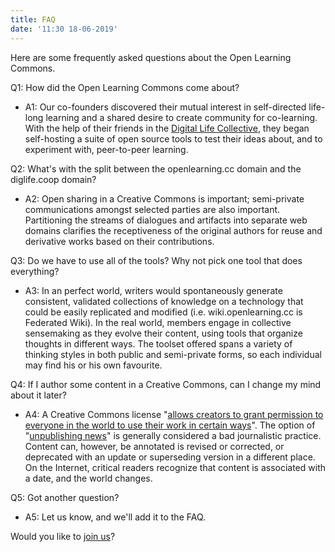 ```yaml
---
title: FAQ
date: '11:30 18-06-2019'
---
```


Here are some frequently asked questions about the Open Learning Commons.

Q1: How did the Open Learning Commons come about?

* A1: Our co-founders discovered their mutual interest in self-directed life-long learning and a shared desire to create community for co-learning. With the help of their friends in the [Digital Life Collective](https://diglife.com/), they began self-hosting a suite of open source tools to test their ideas about, and to experiment with, peer-to-peer learning.
 
Q2: What's with the split between the openlearning.cc domain and the diglife.coop domain?

* A2: Open sharing in a Creative Commons is important; semi-private communications amongst selected parties are also important.  Partitioning the streams of dialogues and artifacts into separate web domains clarifies the receptiveness of the original authors for reuse and derivative works based on their contributions. 

Q3: Do we have to use all of the tools?  Why not pick one tool that does everything?

* A3: In an perfect world, writers would spontaneously generate consistent, validated collections of knowledge on a technology that could be easily replicated and modified (i.e. wiki.openlearning.cc is Federated Wiki).  In the real world, members engage in collective sensemaking as they evolve their content, using tools that organize thoughts in different ways.  The toolset offered spans a variety of thinking styles in both public and semi-private forms, so each individual may find his or his own favourite.

Q4: If I author some content in a Creative Commons, can I change my mind about it later?

* A4: A Creative Commons license "[allows creators to grant permission to everyone in the world to use their work in certain ways](https://creativecommons.org/get-cc-savvy/copyright-creativecommons-are-friends/)".  The option of "[unpublishing news](https://www.theatlantic.com/technology/archive/2015/04/the-trouble-with-unpublishing-the-news/390282/)" is generally considered a bad journalistic practice.  Content can, however, be annotated is revised or corrected, or deprecated with an update or superseding version in a different place.  On the Internet, critical readers recognize that content is associated with a date, and the world changes.

Q5: Got another question?

* A5: Let us know, and we'll add it to the FAQ.

Would you like to [join us](https://openlearning.cc/base/join)?